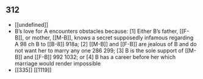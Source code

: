 ## 312
- [[undefined]] 
- B’s love for A encounters obstacles because: [1] Either B’s father, [[F-B]], or mother, [[M-B]], knows a secret supposedly infamous regarding A 98 ch B to [[B-8]] 918a; [2] [[M-B]] and [[F-B]] are jealous of B and do not want her to marry any one 286 299; [3] B is the sole support of [[M-B]] and [[F-B]] 992 1032; or [4] B has a career before her which marriage would render impossible
- [[335]] [[1119]] 


